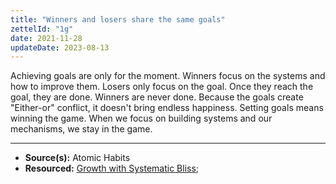 ```yaml
---
title: "Winners and losers share the same goals"
zettelId: "1g"
date: 2021-11-28
updateDate: 2023-08-13
---
```



Achieving goals are only for the moment. Winners focus on the systems and how to improve them. Losers only focus on the goal. Once they reach the goal, they are done. Winners are never done. Because the goals create "Either-or" conflict, it doesn't bring endless happiness. Setting goals means winning the game. When we focus on building systems and our mechanisms, we stay in the game.

---

- **Source(s):** Atomic Habits
- **Resourced:** [Growth with Systematic Bliss](/growth-with-systematic-bliss/);
